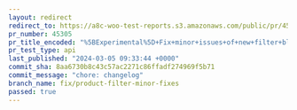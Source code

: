 ```yaml
---
layout: redirect
redirect_to: https://a8c-woo-test-reports.s3.amazonaws.com/public/pr/45305/api/index.html
pr_number: 45305
pr_title_encoded: "%5BExperimental%5D+Fix+minor+issues+of+new+filter+blocks"
pr_test_type: api
last_published: "2024-03-05 09:33:44 +0000"
commit_sha: 8aa6730b8c43c57ac2271c86ffadf274969f5b71
commit_message: "chore: changelog"
branch_name: fix/product-filter-minor-fixes
passed: true
---
```

